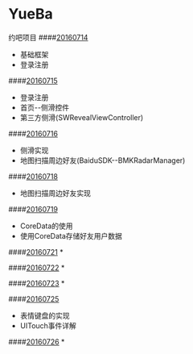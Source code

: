 # YueBa
约吧项目
####[20160714]()
* 基础框架
* 登录注册

####[20160715]()
* 登录注册
* 首页--侧滑控件
* 第三方侧滑(SWRevealViewController)

####[20160716]()
* 侧滑实现
* 地图扫描周边好友(BaiduSDK--BMKRadarManager)

####[20160718]()
* 地图扫描周边好友实现

####[20160719]()
* CoreData的使用
* 使用CoreData存储好友用户数据

####[20160721]()
* 

####[20160722]()
*

####[20160723]()
*

####[20160725]()
* 表情键盘的实现
* UITouch事件详解

####[20160726]()
* 
